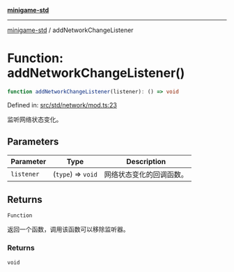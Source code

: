 [**minigame-std**](../README.md)

***

[minigame-std](../README.md) / addNetworkChangeListener

# Function: addNetworkChangeListener()

```ts
function addNetworkChangeListener(listener): () => void
```

Defined in: [src/std/network/mod.ts:23](https://github.com/JiangJie/minigame-std/blob/c702c23d8258d9dd96d873df515d0027c84fb302/src/std/network/mod.ts#L23)

监听网络状态变化。

## Parameters

| Parameter | Type | Description |
| ------ | ------ | ------ |
| `listener` | (`type`) => `void` | 网络状态变化的回调函数。 |

## Returns

`Function`

返回一个函数，调用该函数可以移除监听器。

### Returns

`void`
